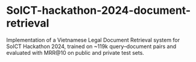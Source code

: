 # SoICT-hackathon-2024-document-retrieval
Implementation of a Vietnamese Legal Document Retrieval system for SoICT Hackathon 2024, trained on ~119k query–document pairs and evaluated with MRR@10 on public and private test sets.
